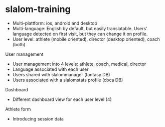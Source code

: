 # slalom-training

- Multi-plattform: ios, android and desktop
- Multi-language: English by default, but easily translatable. Users' language detected on first visit, but they can change it on profile.
- User level: athlete (mobile oriented), director (desktop oriented), coach (both)



User management
- User management into 4 levels: athlete, coach, medical, director
- Language associated with each user
- Users shared with slalommanager (fantasy DB)
- Users associated with a slalomstats profile (cbca DB)

Dashboard
- Different dashboard view for each user level (4)

Athlete form
- Introducing session data
